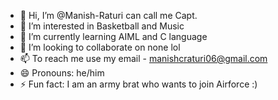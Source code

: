 - 👋 Hi, I’m @Manish-Raturi can call me Capt. 
- 👀 I’m interested in Basketball and Music
- 🌱 I’m currently learning AIML and C language
- 💞️ I’m looking to collaborate on none lol
- 📫 To reach me use my email - manishcraturi06@gmail.com
- 😄 Pronouns: he/him
- ⚡ Fun fact: I am an army brat who wants to join Airforce :)

<!---
Manish-Raturi/Manish-Raturi is a ✨ special ✨ repository because its `README.md` (this file) appears on your GitHub profile.
You can click the Preview link to take a look at your changes.
--->
